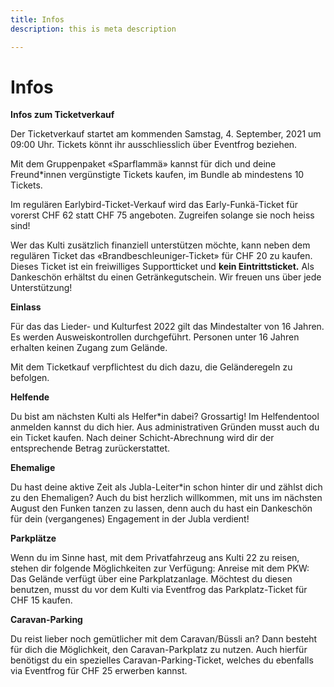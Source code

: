 ```yaml
---
title: Infos
description: this is meta description

---
```

# Infos

**Infos zum Ticketverkauf**

Der Ticketverkauf startet am kommenden Samstag, 4. September, 2021 um 09:00 Uhr. Tickets könnt ihr ausschliesslich über Eventfrog beziehen.

Mit dem Gruppenpaket «Sparflammä» kannst für dich und deine Freund*innen vergünstigte Tickets kaufen, im Bundle ab mindestens 10 Tickets.

Im regulären Earlybird-Ticket-Verkauf wird das Early-Funkä-Ticket für vorerst CHF 62 statt CHF 75 angeboten. Zugreifen solange sie noch heiss sind!

Wer das Kulti zusätzlich finanziell unterstützen möchte, kann neben dem regulären Ticket das «Brandbeschleuniger-Ticket» für CHF 20 zu kaufen. Dieses Ticket ist ein freiwilliges Supportticket und **kein Eintrittsticket.** Als Dankeschön erhältst du einen Getränkegutschein. Wir freuen uns über jede Unterstützung!

**Einlass**

Für das das Lieder- und Kulturfest 2022 gilt das Mindestalter von 16 Jahren. Es werden Ausweiskontrollen durchgeführt. Personen unter 16 Jahren erhalten keinen Zugang zum Gelände.

Mit dem Ticketkauf verpflichtest du dich dazu, die Geländeregeln zu befolgen.

**Helfende**

Du bist am nächsten Kulti als Helfer*in dabei? Grossartig! Im Helfendentool anmelden kannst du dich hier. Aus administrativen Gründen musst auch du ein Ticket kaufen. Nach deiner Schicht-Abrechnung wird dir der entsprechende Betrag zurückerstattet.

**Ehemalige**

Du hast deine aktive Zeit als Jubla-Leiter*in schon hinter dir und zählst dich zu den Ehemaligen? Auch du bist herzlich willkommen, mit uns im nächsten August den Funken tanzen zu lassen, denn auch du hast ein Dankeschön für dein (vergangenes) Engagement in der Jubla verdient!

**Parkplätze**

Wenn du im Sinne hast, mit dem Privatfahrzeug ans Kulti 22 zu reisen, stehen dir folgende Möglichkeiten zur Verfügung: Anreise mit dem PKW: Das Gelände verfügt über eine Parkplatzanlage. Möchtest du diesen benutzen, musst du vor dem Kulti via Eventfrog das Parkplatz-Ticket für CHF 15 kaufen.

**Caravan-Parking**

Du reist lieber noch gemütlicher mit dem Caravan/Büssli an? Dann besteht für dich die Möglichkeit, den Caravan-Parkplatz zu nutzen. Auch hierfür benötigst du ein spezielles Caravan-Parking-Ticket, welches du ebenfalls via Eventfrog für CHF 25 erwerben kannst.